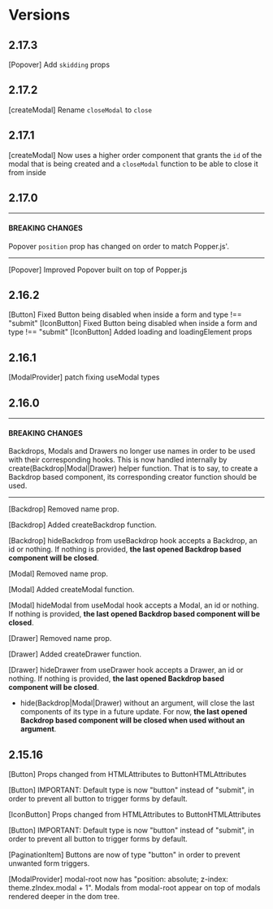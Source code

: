 # Versions

## 2.17.3

[Popover] Add `skidding` props

## 2.17.2

[createModal] Rename `closeModal` to `close`

## 2.17.1

[createModal] Now uses a higher order component that grants the `id` of the modal that is being created and a `closeModal` function to be able to close it from inside

## 2.17.0

---

#### BREAKING CHANGES
Popover `position` prop has changed on order to match Popper.js'.

---

[Popover] Improved Popover built on top of Popper.js

## 2.16.2

[Button] Fixed Button being disabled when inside a form and type !== "submit"
[IconButton] Fixed Button being disabled when inside a form and type !== "submit"
[IconButton] Added loading and loadingElement props

## 2.16.1

[ModalProvider] patch fixing useModal types

## 2.16.0

---

#### BREAKING CHANGES
Backdrops, Modals and Drawers no longer use names in order to be used with their corresponding hooks. This is now handled internally by create(Backdrop|Modal|Drawer) helper function. That is to say, to create a Backdrop based component, its corresponding creator function should be used.

---

[Backdrop] Removed name prop.

[Backdrop] Added createBackdrop function.

[Backdrop] hideBackdrop from useBackdrop hook accepts a Backdrop, an id or nothing. If nothing is provided, **the last opened Backdrop based component will be closed**.

[Modal] Removed name prop.

[Modal] Added createModal function.

[Modal] hideModal from useModal hook accepts a Modal, an id or nothing. If nothing is provided, **the last opened Backdrop based component will be closed**.

[Drawer] Removed name prop.

[Drawer] Added createDrawer function.

[Drawer] hideDrawer from useDrawer hook accepts a Drawer, an id or nothing. If nothing is provided, **the last opened Backdrop based component will be closed**.

* hide(Backdrop|Modal|Drawer) without an argument, will close the last components of its type in a future update. For now, **the last opened Backdrop based component will be closed when used without an argument**.

## 2.15.16

[Button] Props changed from HTMLAttributes<HTMLButtonElement> to ButtonHTMLAttributes<HTMLButtonElement>

[Button] IMPORTANT: Default type is now "button" instead of "submit", in order to prevent all button to trigger forms by default.

[IconButton] Props changed from HTMLAttributes<HTMLButtonElement> to ButtonHTMLAttributes<HTMLButtonElement>

[Button] IMPORTANT: Default type is now "button" instead of "submit", in order to prevent all button to trigger forms by default.

[PaginationItem] Buttons are now of type "button" in order to prevent unwanted form triggers.

[ModalProvider] modal-root now has "position: absolute; z-index: theme.zIndex.modal + 1". Modals from modal-root appear on top of modals rendered deeper in the dom tree. 

